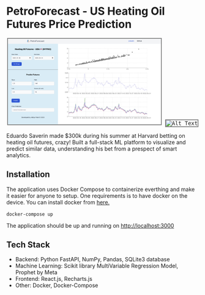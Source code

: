 # PetroForecast - US Heating Oil Futures Price Prediction

<p align="center">
  <kbd>
    <img src="./petroforecast.png" alt="Alt Text" width="400" style="border: 2px solid gray">
  </kbd>
  <kbd>
    <img src="./edverdo.gif" alt="Alt Text" width="250" style="border: 2px solid gray">
  </kbd>
</p>

Eduardo Saverin made $300k during his summer at Harvard betting on heating oil futures, crazy! Built a full-stack ML platform to visualize and predict similar data, understanding his bet from a prespect of smart analytics.

## Installation

The application uses Docker Compose to containerize everthing and make it easier for anyone to setup. One requirements is to have docker on the device. You can install docker from [here.](https://www.docker.com/products/docker-desktop/)

```shell
docker-compose up
```

The application should be up and running on [http://localhost:3000](http://localhost:3000)

## Tech Stack

- Backend: Python FastAPI, NumPy, Pandas, SQLite3 database
- Machine Learning: Scikit library MultiVariable Regression Model, Prophet by Meta
- Frontend: React.js, Recharts.js
- Other: Docker, Docker-Compose
